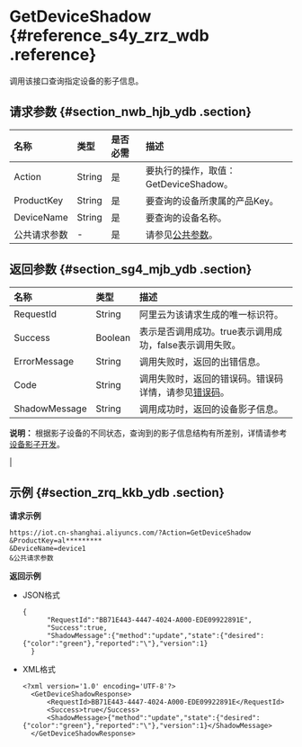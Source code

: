 # GetDeviceShadow {#reference_s4y_zrz_wdb .reference}

调用该接口查询指定设备的影子信息。

## 请求参数 {#section_nwb_hjb_ydb .section}

|名称|类型|是否必需|描述|
|:-|:-|:---|:-|
|Action|String|是|要执行的操作，取值：GetDeviceShadow。|
|ProductKey|String|是|要查询的设备所隶属的产品Key。|
|DeviceName|String|是|要查询的设备名称。|
|公共请求参数|-|是|请参见[公共参数](intl.zh-CN/云端开发指南/云端API参考/公共参数.md#)。|

## 返回参数 {#section_sg4_mjb_ydb .section}

|名称|类型|描述|
|:-|:-|:-|
|RequestId|String|阿里云为该请求生成的唯一标识符。|
|Success|Boolean|表示是否调用成功。true表示调用成功，false表示调用失败。|
|ErrorMessage|String|调用失败时，返回的出错信息。|
|Code|String|调用失败时，返回的错误码。错误码详情，请参见[错误码](intl.zh-CN/云端开发指南/云端API参考/错误码.md#)。|
|ShadowMessage|String| 调用成功时，返回的设备影子信息。

 **说明：** 根据影子设备的不同状态，查询到的影子信息结构有所差别，详情请参考[设备影子开发](../../../../../intl.zh-CN/设备端开发指南/设备影子/设备影子介绍.md#)。

 |

## 示例 {#section_zrq_kkb_ydb .section}

**请求示例**

```
https://iot.cn-shanghai.aliyuncs.com/?Action=GetDeviceShadow
&ProductKey=al*********
&DeviceName=device1
&公共请求参数
```

**返回示例**

-   JSON格式

    ```
    {
          "RequestId":"BB71E443-4447-4024-A000-EDE09922891E",
          "Success":true,
          "ShadowMessage":{"method":"update","state":{"desired":{"color":"green"},"reported":"\"},"version":1}
      }
    ```

-   XML格式

    ```
    <?xml version='1.0' encoding='UTF-8'?>
      <GetDeviceShadowResponse>
          <RequestId>BB71E443-4447-4024-A000-EDE09922891E</RequestId>
          <Success>true</Success>
          <ShadowMessage>{"method":"update","state":{"desired":{"color":"green"},"reported":"\"},"version":1}</ShadowMessage>
      </GetDeviceShadowResponse>
    ```


